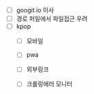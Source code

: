 - [ ] googit.io 이사
- [ ] 경로 퍼일에서 파일접근 우려
- [ ] kpop
  - [ ] 모바일
  - [ ] pwa
  - [ ] 외부링크
  - [ ] 크롤링에러 모니터
      
